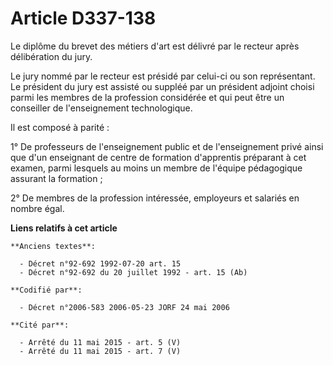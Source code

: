 # Article D337-138

Le diplôme du brevet des métiers d'art est délivré par le recteur après délibération du jury.

Le jury nommé par le recteur est présidé par celui-ci ou son représentant. Le président du jury est assisté ou suppléé par un
président adjoint choisi parmi les membres de la profession considérée et qui peut être un conseiller de l'enseignement
technologique.

Il est composé à parité :

1° De professeurs de l'enseignement public et de l'enseignement privé ainsi que d'un enseignant de centre de formation
d'apprentis préparant à cet examen, parmi lesquels au moins un membre de l'équipe pédagogique assurant la formation ;

2° De membres de la profession intéressée, employeurs et salariés en nombre égal.

**Liens relatifs à cet article**

	**Anciens textes**:

	  - Décret n°92-692 1992-07-20 art. 15
	  - Décret n°92-692 du 20 juillet 1992 - art. 15 (Ab)

	**Codifié par**:

	  - Décret n°2006-583 2006-05-23 JORF 24 mai 2006

	**Cité par**:

	  - Arrêté du 11 mai 2015 - art. 5 (V)
	  - Arrêté du 11 mai 2015 - art. 7 (V)
